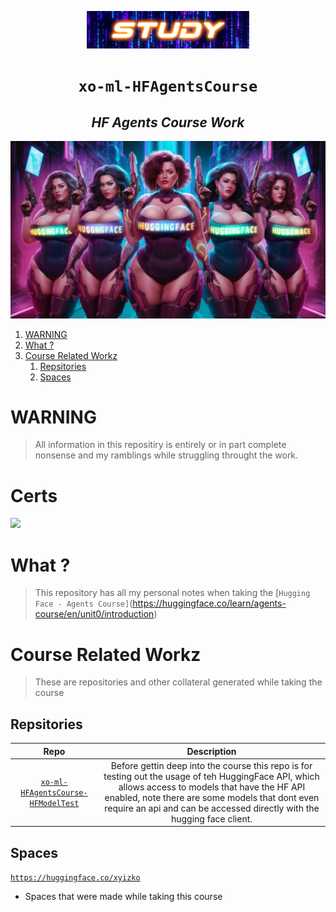 <p align="center"><a href="https://x.com/xyizko" target="_blank" rel="noopener noreferrer"><img src="https://raw.githubusercontent.com/xyizko/xo-tagz/refs/heads/main/gfx/s.png"></a></p>

<h1 align="center"><code> xo-ml-HFAgentsCourse </code></h1>
<h2 align="center"><i>HF Agents Course Work</i></h2>

![](./gfx/hfc.jpg)

1. [WARNING](#warning)
2. [What ?](#what-)
3. [Course Related Workz](#course-related-workz)
   1. [Repsitories](#repsitories)
   2. [Spaces](#spaces)

# WARNING

> All information in this repositiry is entirely or in part complete nonsense and my ramblings while struggling throught the work.

# Certs 

[![](https://cdn-uploads.huggingface.co/production/uploads/noauth/Vq425qZJ8De8-odJeRAZY.webp)](https://huggingface.co/spaces/agents-course/unit_1_quiz/discussions/80#67bf49445baf57a6b4f5b371)


# What ? 

> This repository has all my personal notes when taking the [`Hugging Face - Agents Course]`(https://huggingface.co/learn/agents-course/en/unit0/introduction)

# Course Related Workz

> These are repositories and other collateral generated while taking the course

## Repsitories 

Repo | Description
:--: | :--:
[`xo-ml-HFAgentsCourse-HFModelTest`](https://github.com/xyizko/xo-ml-HFAgentsCourse-HFModelTest) | Before gettin deep into the course this repo is for testing out the usage of teh HuggingFace API, which allows access to models that have the HF API enabled, note there are some models that dont even require an api and can be accessed directly with the hugging face client.

## Spaces 

[`https://huggingface.co/xyizko`](https://huggingface.co/xyizko)

- Spaces that were made while taking this course



